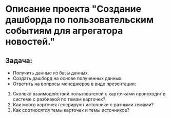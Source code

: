 # Описание проекта "Создание дашборда по пользовательским событиям для агрегатора новостей."

## Задача:

- Получить данные из базы данных.
- Создать дашборд на основе полученных данных.
- Ответить на вопросы менеджеров в виде презентации:
1. Cколько взаимодействий пользователей с карточками происходит в системе с разбивкой по темам карточек?
2. Как много карточек генерируют источники с разными темами?
3. Как соотносятся темы карточек и темы источников?
